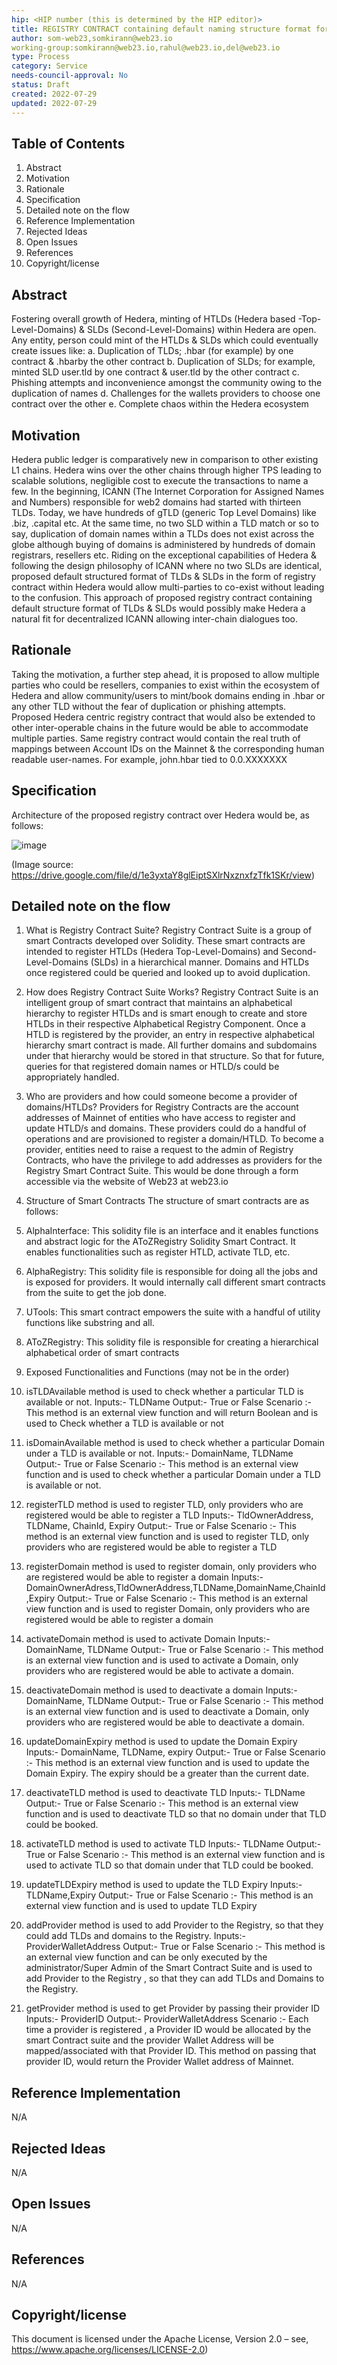 ```yaml
---
hip: <HIP number (this is determined by the HIP editor)>
title: REGISTRY CONTRACT containing default naming structure format for HTLDs & SLDs ever minted over Hedera network
author: som-web23,somkirann@web23.io
working-group:somkirann@web23.io,rahul@web23.io,del@web23.io
type: Process
category: Service
needs-council-approval: No
status: Draft
created: 2022-07-29 
updated: 2022-07-29
---
```


## Table of Contents

1.	Abstract
2.	Motivation
3.	Rationale
4.	Specification
5.	Detailed note on the flow
6.	Reference Implementation
7.	Rejected Ideas
8.	Open Issues
9.	References
10.	Copyright/license 


## Abstract

Fostering overall growth of Hedera, minting of HTLDs (Hedera based -Top-Level-Domains) & SLDs (Second-Level-Domains) within Hedera are open. Any entity, person could mint of the HTLDs & SLDs which could eventually create issues like:
a.	Duplication of TLDs; .hbar (for example) by one contract & .hbarby the other contract
b.	Duplication of SLDs; for example, minted SLD user.tld by one contract & user.tld by the other contract
c.	Phishing attempts and inconvenience amongst the community owing to the duplication of names
d.	Challenges for the wallets providers to choose one contract over the other
e.	Complete chaos within the Hedera ecosystem

## Motivation

Hedera public ledger is comparatively new in comparison to other existing L1 chains. Hedera wins over the other chains through higher TPS leading to scalable solutions, negligible cost to execute the transactions to name a few. 
In the beginning, ICANN (The Internet Corporation for Assigned Names and Numbers) responsible for web2 domains had started with thirteen TLDs. Today, we have hundreds of gTLD (generic Top Level Domains) like .biz, .capital etc. At the same time, no two SLD within a TLD match or so to say, duplication of domain names within a TLDs does not exist across the globe although buying of domains is administered by hundreds of domain registrars, resellers etc.
Riding on the exceptional capabilities of Hedera & following the design philosophy of ICANN where no two SLDs are identical, proposed default structured format of TLDs & SLDs in the form of registry contract within Hedera would allow multi-parties to co-exist without leading to the confusion. 
This approach of proposed registry contract containing default structure format of TLDs & SLDs would possibly make Hedera a natural fit for decentralized ICANN allowing inter-chain dialogues too.

## Rationale

Taking the motivation, a further step ahead, it is proposed to allow multiple parties who could be resellers, companies to exist within the ecosystem of Hedera and allow community/users to mint/book domains ending in .hbar or any other TLD without the fear of duplication or phishing attempts.
Proposed Hedera centric registry contract that would also be extended to other inter-operable chains in the future would be able to accommodate multiple parties. Same registry contract would contain the real truth of mappings between Account IDs on the Mainnet & the corresponding human readable user-names. For example, john.hbar tied to 0.0.XXXXXXX

## Specification

Architecture of the proposed registry contract over Hedera would be, as follows:

![image](https://user-images.githubusercontent.com/97507177/181764916-06aaa2b2-bc65-4a95-94a9-fc40811853a4.png)
 
(Image source: https://drive.google.com/file/d/1e3yxtaY8glEiptSXlrNxznxfzTfk1SKr/view) 

## Detailed note on the flow

1. What is Registry Contract Suite?
Registry Contract Suite is a group of smart Contracts developed over Solidity. These smart contracts are intended to register HTLDs (Hedera Top-Level-Domains) and Second-Level-Domains (SLDs) in a hierarchical manner. Domains and HTLDs once registered could be queried and looked up to avoid duplication.
2. How does Registry Contract Suite Works?
Registry Contract Suite is an intelligent group of smart contract that maintains an alphabetical hierarchy to register HTLDs and is smart enough to create and store HTLDs in their respective Alphabetical Registry Component. 
	Once a HTLD is registered by the provider, an entry in respective alphabetical hierarchy smart contract is made. All further domains and subdomains under that hierarchy would be stored in that structure. So that for future, queries for that registered domain names or HTLD/s could be appropriately handled.
3. Who are providers and how could someone become a provider of domains/HTLDs?
Providers for Registry Contracts are the account addresses of Mainnet of entities who have access to register and update HTLD/s and domains. These providers could do a handful of operations and are provisioned to register a domain/HTLD. 
To become a provider, entities need to raise a request to the admin of Registry Contracts, who have the privilege to add addresses as providers for the Registry Smart Contract Suite. This would be done through a form accessible via the website of Web23 at web23.io 
4. Structure of Smart Contracts
The structure of smart contracts are as follows:
1.	AlphaInterface: This solidity file is an interface and it enables functions and abstract logic for the AToZRegistry Solidity Smart Contract. It enables functionalities such as register HTLD, activate TLD, etc.
2.	AlphaRegistry: This solidity file is responsible for doing all the jobs and is exposed for providers. It would internally call different smart contracts from the suite to get the job done. 
3.	UTools: This smart contract empowers the suite with a handful of utility functions like substring and all.
4.	AToZRegistry: This solidity file is responsible for creating a hierarchical alphabetical order of smart contracts
5. Exposed Functionalities and Functions (may not be in the order)
1.	isTLDAvailable method is used to check whether a particular TLD is available or not.
Inputs:- TLDName
Output:- True or False
Scenario :- This method is an external view function and will return Boolean and is used to Check whether a TLD is available or not
2.	isDomainAvailable method is used to check whether a particular Domain under a TLD is available or not.
Inputs:- DomainName, TLDName
Output:- True or False
Scenario :- This method is an external view function and is used to check whether a particular Domain under a TLD is available or not.
3.	registerTLD method is used to register TLD, only providers who are registered would be able to register a TLD
Inputs:- TldOwnerAddress, TLDName, ChainId, Expiry
Output:- True or False
Scenario :- This method is an external view function and is used to register TLD, only providers who are registered would be able to register a TLD
4.	registerDomain method is used to register domain, only providers who are registered would be able to register a domain
Inputs:- DomainOwnerAdress,TldOwnerAddress,TLDName,DomainName,ChainId,Expiry
Output:- True or False
Scenario :- This method is an external view function and is used to register Domain, only providers who are registered would be able to register a domain
5.	activateDomain method is used to activate Domain
Inputs:- DomainName, TLDName
Output:- True or False
Scenario :- This method is an external view function and is used to activate a Domain, only providers who are registered would be able to activate a domain.
6.	deactivateDomain method is used to deactivate a domain
Inputs:- DomainName, TLDName
Output:- True or False
Scenario :- This method is an external view function and is used to deactivate a Domain, only providers who are registered would be able to deactivate a domain.
7.	updateDomainExpiry method is used to update the Domain Expiry 
Inputs:- DomainName, TLDName, expiry
Output:- True or False
Scenario :- This method is an external view function and is used to update the Domain Expiry. The expiry should be a greater than the current date.
8.	deactivateTLD method is used to deactivate TLD
Inputs:- TLDName
Output:- True or False
Scenario :- This method is an external view function and is used to deactivate TLD so that no domain under that TLD could be booked.
9.	activateTLD method is used to activate TLD
Inputs:- TLDName
Output:- True or False
Scenario :- This method is an external view function and is used to activate TLD so that domain under that TLD could be booked.
10.	updateTLDExpiry method is used to update the TLD Expiry
Inputs:- TLDName,Expiry
Output:- True or False
Scenario :- This method is an external view function and is used to update TLD Expiry

11.	addProvider method is used to add Provider to the Registry, so that they could add TLDs and domains to the Registry.
Inputs:- ProviderWalletAddress
Output:- True or False
Scenario :- This method is an external view function and can be only executed by the administrator/Super Admin of the Smart Contract Suite  and is used to add Provider to the Registry , so that they can add TLDs and Domains to the Registry.
12.	getProvider method is used to get Provider by passing their provider ID
Inputs:- ProviderID
Output:- ProviderWalletAddress
Scenario :- Each time a provider is registered , a Provider ID would be allocated by the smart Contract suite and the provider Wallet Address will be mapped/associated with that Provider ID. This method on passing that provider ID, would return the Provider Wallet address of Mainnet.


## Reference Implementation

N/A

## Rejected Ideas

N/A

## Open Issues

N/A

## References

N/A

## Copyright/license

This document is licensed under the Apache License, Version 2.0 – see, https://www.apache.org/licenses/LICENSE-2.0)
